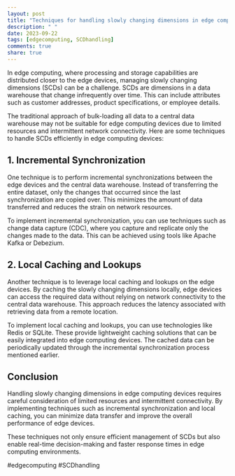 ```yaml
---
layout: post
title: "Techniques for handling slowly changing dimensions in edge computing devices."
description: " "
date: 2023-09-22
tags: [edgecomputing, SCDhandling]
comments: true
share: true
---
```


In edge computing, where processing and storage capabilities are distributed closer to the edge devices, managing slowly changing dimensions (SCDs) can be a challenge. SCDs are dimensions in a data warehouse that change infrequently over time. This can include attributes such as customer addresses, product specifications, or employee details.

The traditional approach of bulk-loading all data to a central data warehouse may not be suitable for edge computing devices due to limited resources and intermittent network connectivity. Here are some techniques to handle SCDs efficiently in edge computing devices:

## 1. Incremental Synchronization

One technique is to perform incremental synchronizations between the edge devices and the central data warehouse. Instead of transferring the entire dataset, only the changes that occurred since the last synchronization are copied over. This minimizes the amount of data transferred and reduces the strain on network resources.

To implement incremental synchronization, you can use techniques such as change data capture (CDC), where you capture and replicate only the changes made to the data. This can be achieved using tools like Apache Kafka or Debezium.

## 2. Local Caching and Lookups

Another technique is to leverage local caching and lookups on the edge devices. By caching the slowly changing dimensions locally, edge devices can access the required data without relying on network connectivity to the central data warehouse. This approach reduces the latency associated with retrieving data from a remote location.

To implement local caching and lookups, you can use technologies like Redis or SQLite. These provide lightweight caching solutions that can be easily integrated into edge computing devices. The cached data can be periodically updated through the incremental synchronization process mentioned earlier.

## Conclusion

Handling slowly changing dimensions in edge computing devices requires careful consideration of limited resources and intermittent connectivity. By implementing techniques such as incremental synchronization and local caching, you can minimize data transfer and improve the overall performance of edge devices.

These techniques not only ensure efficient management of SCDs but also enable real-time decision-making and faster response times in edge computing environments.

#edgecomputing #SCDhandling